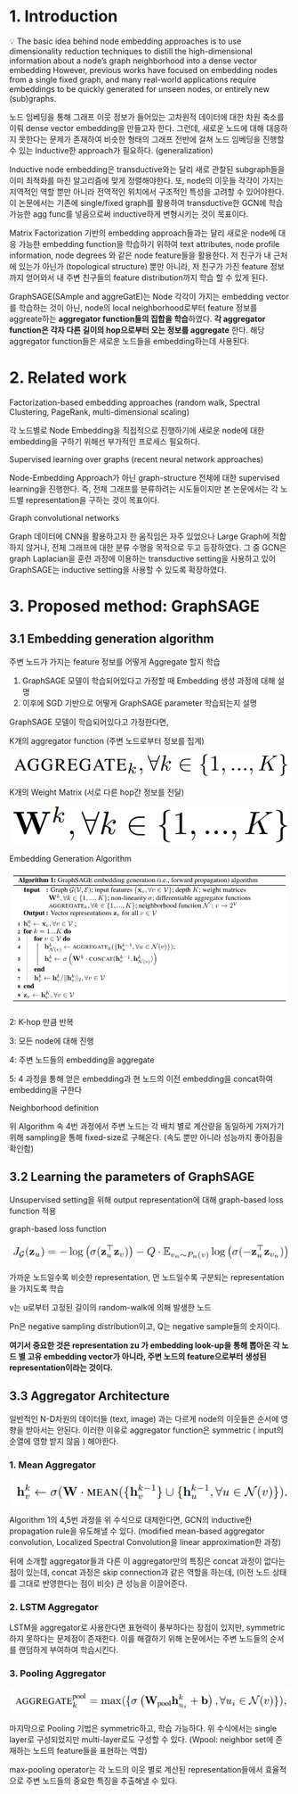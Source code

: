 # 1. Introduction

<aside>
💡 The basic idea behind node embedding approaches is to use dimensionality reduction techniques to distill the high-dimensional information about a node’s graph neighborhood into a dense vector embedding However, previous works have focused on embedding nodes from a single fixed graph, and many real-world applications require embeddings to be quickly generated for unseen nodes, or entirely new (sub)graphs.

</aside>

노드 임베딩을 통해 그래프 이웃 정보가 들어있는 고차원적 데이터에 대한 차원 축소를 이뤄 dense vector embedding을 만들고자 한다. 그런데, 새로운 노드에 대해 대응하지 못한다는 문제가 존재하여 비슷한 형태의 그래프 전반에 걸쳐 노드 임베딩을 진행할 수 있는 Inductive한 approach가 필요하다. (generalization)

Inductive node embedding은 transductive와는 달리 새로 관찰된 subgraph들을 이미 최적화를 마친 알고리즘에 맞게 정렬해야한다. 또,  node의 이웃들 각각이 가지는 지역적인 역할 뿐만 아니라 전역적인 위치에서 구조적인 특성을 고려할 수 있어야한다. 이 논문에서는 기존에 single/fixed graph를 활용하여 transductive한 GCN에 학습 가능한 agg func를 넣음으로써 inductive하게 변형시키는 것이 목표이다.

Matrix Factorization 기반의 embedding approach들과는 달리 새로운 node에 대응 가능한 embedding function을 학습하기 위하여 text attributes, node profile information, node degrees 와 같은 node feature들을 활용한다. 저 친구가 내 근처에 있는가 아닌가 (topological structure) 뿐만 아니라, 저 친구가 가진 feature 정보까지 얻어와서 내 주변 친구들의 feature distribution까지 학습 할 수 있게 된다.

GraphSAGE(SAmple and aggreGatE)는 Node 각각이 가지는 embedding vector를 학습하는 것이 아닌, node의 local neighborhood로부터 feature 정보를 aggreate하는 **aggregator function들의 집합을 학습**하였다. **각 aggregator function은 각자 다른 길이의 hop으로부터 오는 정보를 aggregate** 한다. 해당 aggregator function들은 새로운 노드들을 embedding하는데 사용된다.

# 2. Related work

Factorization-based embedding approaches (random walk, Spectral Clustering, PageRank, multi-dimensional scaling)

각 노드별로 Node Embedding을 직접적으로 진행하기에 새로운 node에 대한 embedding을 구하기 위해선 부가적인 프로세스 필요하다.

Supervised learning over graphs (recent neural network approaches)

Node-Embedding Approach가 아닌 graph-structure 전체에 대한 supervised learning을 진행한다. 즉, 전체 그래프를 분류하려는 시도들이지만 본 논문에서는 각 노드별 representation을 구하는 것이 목표이다.

Graph convolutional networks

Graph 데이터에 CNN을 활용하고자 한 움직임은 자주 있었으나 Large Graph에 적합하지 않거나, 전체 그래프에 대한 분류 수행을 목적으로 두고 등장하였다. 그 중 GCN은 graph Laplacian을 훈련 과정에 이용하는 transductive setting을 사용하고 있어 GraphSAGE는 inductive setting을 사용할 수 있도록 확장하였다.

# 3. Proposed method: GraphSAGE

## 3.1 Embedding generation algorithm

주변 노드가 가지는 feature 정보를 어떻게 Aggregate 할지 학습

1. GraphSAGE 모델이 학습되어있다고 가정할 때 Embedding 생성 과정에 대해 설명
2. 이후에 SGD 기반으로 어떻게 GraphSAGE  parameter 학습되는지 설명

GraphSAGE 모델이 학습되어있다고 가정한다면, 

K개의 aggregator function (주변 노드로부터 정보를 집계)

![Untitled](../../assets/images/2024-02-16-GraphSAGE/Untitled.png)

K개의 Weight Matrix (서로 다른 hop간 정보를 전달)

![Untitled](../../assets/images/2024-02-16-GraphSAGE/Untitled1.png)

Embedding Generation Algorithm

![Untitled](../../assets/images/2024-02-16-GraphSAGE/Untitled2.png)

2: K-hop 만큼 반복

3: 모든 node에 대해 진행

4: 주변 노드들의 embedding을 aggregate

5: 4 과정을 통해 얻은 embedding과 현 노드의 이전 embedding을 concat하여 embedding을 구한다

Neighborhood definition

위 Algorithm 속 4번 과정에서 주변 노드는 각 배치 별로 계산량을 동일하게 가져가기 위해 sampling을 통해 fixed-size로 구해온다. (속도 뿐만 아니라 성능까지 좋아짐을 확인함)

## 3.2 Learning the parameters of GraphSAGE

Unsupervised setting을 위해 output representation에 대해 graph-based loss function 적용

graph-based loss function

![Untitled](../../assets/images/2024-02-16-GraphSAGE/Untitled3.png)

가까운 노드일수록 비슷한 representation, 먼 노드일수록 구분되는 representation을 가지도록 학습

v는 u로부터 고정된 길이의 random-walk에 의해 발생한 노드

Pn은 negative sampling distribution이고, Q는 negative sample들의 숫자이다.

**여기서 중요한 것은 representation zu 가 embedding look-up을 통해 뽑아온 각 노드 별 고유 embedding vector가 아니라, 주변 노드의 feature으로부터 생성된 representation이라는 것이다.**

## 3.3 Aggregator Architecture

일반적인 N-D차원의 데이터들 (text, image) 과는 다르게 node의 이웃들은 순서에 영향을 받아서는 안된다. 이러한 이유로 aggregator function은 symmetric ( input의 순열에 영향 받지 않음 ) 해야한다. 

### 1. Mean Aggregator

![Untitled](../../assets/images/2024-02-16-GraphSAGE/Untitled4.png)

Algorithm 1의 4,5번 과정을 위 수식으로 대체한다면, GCN의 inductive한 propagation rule을 유도해낼 수 있다. (modified mean-based aggregator convolution, Localized Spectral Convolution을 linear approximation한 과정)

뒤에 소개할 aggregator들과 다른 이 aggregator만의 특징은 concat 과정이 없다는 점이 있는데, concat 과정은 skip connection과 같은 역할을 하는데, (이전 노드 상태를 그대로 반영한다는 점이 비슷) 큰 성능을 이끌어준다.

### 2. LSTM Aggregator

LSTM을 aggregator로 사용한다면 표현력이 풍부하다는 장점이 있지만, symmetric하지 못하다는 문제점이 존재한다. 이를 해결하기 위해 논문에서는 주변 노드들의 순서를 랜덤하게 부여하여 학습시킨다.

### 3. Pooling Aggregator

![Untitled](../../assets/images/2024-02-16-GraphSAGE/Untitled5.png)

마지막으로 Pooling 기법은 symmetric하고, 학습 가능하다. 위 수식에서는 single layer로 구성되었지만 multi-layer로도 구성할 수 있다. (Wpool: neighbor set에 존재하는 노드의 feature들을 표현하는 역할)

max-pooling operator는 각 노드의 이웃 별로 계산된 representation들에서 효율적으로 주변 노드들의 중요한 특징을 추출해낼 수 있다.